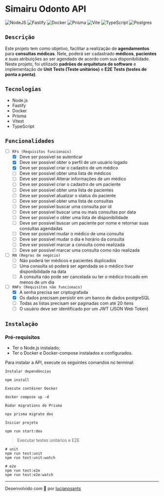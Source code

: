 # Simairu Odonto API

![NodeJS](https://img.shields.io/badge/node.js-6DA55F?style=for-the-badge&logo=node.js&logoColor=white)
![Fastify](https://img.shields.io/badge/fastify-%23000000.svg?style=for-the-badge&logo=fastify&logoColor=white)
![Docker](https://img.shields.io/badge/docker-%230db7ed.svg?style=for-the-badge&logo=docker&logoColor=white)
![Prisma](https://img.shields.io/badge/Prisma-3982CE?style=for-the-badge&logo=Prisma&logoColor=white)
![Vite](https://img.shields.io/badge/vite-%23646CFF.svg?style=for-the-badge&logo=vite&logoColor=white)
![TypeScript](https://img.shields.io/badge/typescript-%23007ACC.svg?style=for-the-badge&logo=typescript&logoColor=white)
![Postgres](https://img.shields.io/badge/postgres-%23316192.svg?style=for-the-badge&logo=postgresql&logoColor=white)


## `Descrição`
Este projeto tem como objetivo, facilitar a realização de **agendamentos** para **consultas médicas**. Nele, poderá ser cadastrado **médicos**, **pacientes** e suas atribuições ao ser agendado de acordo com sua disponibilidade. Neste projeto, foi utilizado **padrões de arquitetura de software** e implementação de **Unit Tests (Teste unitários)** e **E2E Tests (testes de ponta a ponta)**.



##  `Tecnologias`

- Node.js
- Fastify
- Docker
- Prisma
- Vitest
- TypeScript


## `Funcionalidades`

  - [ ] `RFs (Requisitos funcionais)`
	- [x] Deve ser possível se autenticar
	- [x] Deve ser possível obter o perfil de um usuário logado
	- [x] Deve ser possível criar o cadastro de um médico 
	- [ ] Deve ser possível obter uma lista de médicos
	- [ ] Deve ser possível Alterar informações de um médico
	- [ ] Deve ser possível criar o cadastro de um paciente
	- [ ] Deve ser possível obter uma lista de pacientes
	- [ ] Deve ser possível atualizar o status do paciente
	- [ ] Deve ser possível obter uma lista de consultas
	- [ ] Deve ser possível buscar uma consulta por id
	- [ ] Deve ser possível buscar uma ou mais consultas por data
	- [ ] Deve ser possível o obter uma lista de disponibilidade
	- [ ] Deve ser possível buscar um paciente por nome e retornar suas consultas agendadas
	- [ ] Deve ser possível mudar o médico de uma consulta
	- [ ] Deve ser possível mudar o dia e horário da consulta
	- [ ] Deve ser possível marcar a consulta como realizada
	- [ ] Deve ser possível marcar uma consulta como não realizada
-  [ ] `RN (Regras de negócio)` 
	- [ ] Não poderá ter médicos e pacientes duplicados
	- [ ] Uma consulta só poderá ser agendada se o médico tiver disponibilidade na data
	- [ ] A consulta não pode ser cancelada ou ter o médico trocado em menos de um dia
-  [ ] `RNFs (Requisitos não funcionais)`
	- [x] A senha precisa ser criptografada
	- [x] Os dados precisam persistir em um banco de dados postgreSQL
	- [ ] Todas as listas precisam ser paginadas com até 20 itens
	- [ ] O usuário deve ser identificado por um JWT (JSON Web Token)

## `Instalação`

### Pré-requisitos
- Ter o Node.js instalado;
- Ter o Docker e Docker-compose instalados e configurados.

Para instalar a API, execute os seguintes comandos no terminal:

`Instalar dependências`

```shell
npm install
```


`Execute contêiner Docker`

```shell
docker compose up -d
```


`Rodar migrations do Prisma`

```shell 
npx prisma migrate dev
```


`Iniciar projeto`
```shell 
npm run start:dev
```



> Executar testes unitários e E2E

```shell 
# unit
npm run test:unit
npm run test:unit:watch

# e2e
npm run test:e2e
npm run test:e2e:watch
``` 

---

Desenvolvido com 💜 por [lucianosants](https://lucianosants.dev)
